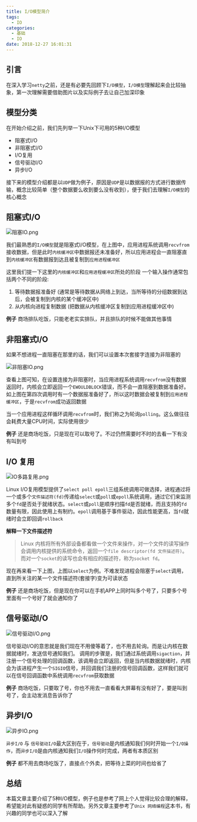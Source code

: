 ```yaml
---
title: I/O模型简介
tags:
  - IO
categories:
  - 基础
  - IO
date: 2018-12-27 16:01:31
---
```


## 引言

在深入学习`netty`之前，还是有必要先回顾下`I/O模型`，`I/O模型`理解起来会比较抽象，第一次理解需要借助图片以及实际例子去让自己加深印象

## 模型分类

在开始介绍之前，我们先列举一下Unix下可用的5种I/O模型

* 阻塞式I/O
* 非阻塞式I/O
* I/O复用
* 信号驱动I/O
* 异步I/O

接下来的模型介绍都是以`UDP`做为例子，原因是`UDP`是以数据报的方式进行数据传输，概念比较简单（整个数据要么收到要么没有收到），便于我们去理解`I/O模型`的核心概念

## 阻塞式I/O

![阻塞IO.png](http://upload-images.jianshu.io/upload_images/2717496-d6ae0b9e0e239803.png?imageMogr2/auto-orient/strip%7CimageView2/2/w/1240)

我们最熟悉的`I/O模型`就是阻塞式I/O模型，在上图中，应用进程系统调用`recvfrom`接收数据，但是此时`内核缓冲区`中数据报还未准备好，所以应用进程会一直阻塞直到`内核缓冲区`有数据报到达且被复制到`应用进程缓冲区`

这里我们提一下这里的`内核缓冲区`和`应用进程缓冲区`所处的阶段
一个输入操作通常包括两个不同的阶段:
1. 等待数据报准备好 (通常是等待数据从网络上到达，当所等待的分组数据到达后，会被复制到内核的某个缓冲区中)
2. 从内核向进程复制数据 (把数据从内核缓冲区复制到应用进程缓冲区中)

**例子**
商场排队吃饭，只能老老实实排队，并且排队的时候不能做其他事情

## 非阻塞式I/O

如果不想进程一直阻塞在那里的话，我们可以设置本次套接字连接为非阻塞的

![非阻塞IO.png](http://upload-images.jianshu.io/upload_images/2717496-e027a460cb85cb20.png?imageMogr2/auto-orient/strip%7CimageView2/2/w/1240)


查看上图可知，在设置连接为非阻塞时，当应用进程系统调用`recvfrom`没有数据返回时，内核会立即返回一个`EWOULDBLOCK`错误，而不会一直阻塞到数据准备好。如上图在第四次调用时有一个数据报准备好了，所以这时数据会被复制到`应用进程缓冲区`，于是`recvfrom`成功返回数据

当一个应用进程这样循环调用`recvfrom`时，我们称之为轮询`polling`。这么做往往会耗费大量CPU时间，实际使用很少

**例子**
还是商场吃饭，只是现在可以取号了。不过仍然需要时不时的去看一下有没有叫到号

## I/O 复用

![IO多路复用.png](http://upload-images.jianshu.io/upload_images/2717496-e87b3c24ec91d9fe.png?imageMogr2/auto-orient/strip%7CimageView2/2/w/1240)


Linux I/O复用模型提供了`select poll epoll`三组系统调用可做选择，进程通过将一个或多个`文件描述符(fd)`传递给`select`或`poll`或`epoll`系统调用，通过它们来监测多个`fd`是否处于就绪状态。`select`或`poll`是顺序扫描`fd`是否就绪，而且支持的`fd`数量有限，因此使用上有制约。`epoll`调用基于事件驱动，因此性能更高，当`fd`就绪时会立即回调`rollback`

**解释一下文件描述符**
> Linux 内核将所有外部设备都看做一个文件来操作，对一个文件的读写操作会调用内核提供的系统命令，返回一个`file descriptor(fd 文件描述符)`。而对一个`socket`的读写也会有相应的描述符，称为`socket fd`。


现在再来看一下上图，上图以`select`为例。不难发现进程会阻塞于`select`调用，直到所关注的某一个文件描述符(套接字)变为可读状态

**例子**
还是商场吃饭，但是现在你可以在手机APP上同时叫多个号了，只要多个号里面有一个号好了就会通知你了

## 信号驱动I/O

![信号驱动I/O.png](http://upload-images.jianshu.io/upload_images/2717496-775e3b5afed414fa.png?imageMogr2/auto-orient/strip%7CimageView2/2/w/1240)


信号驱动I/O的意思就是我们现在不用傻等着了，也不用去轮询。而是让内核在数据就绪时，发送信号通知我们。
调用的步骤是，我们通过系统调用`sigaction`，并注册一个信号处理的回调函数，该调用会立即返回，但是当内核数据就绪时，内核会为该进程产生一个`SIGIO`信号，并回调我们注册的信号回调函数，这样我们就可以在信号回调函数中系统调用`recvfrom`获取数据

**例子**
商场吃饭，只要取了号，你也不用去一直看看大屏幕有没有好了，要是叫到号了，会主动发消息告诉你了

## 异步I/O

![异步IO.png](http://upload-images.jianshu.io/upload_images/2717496-7a531bfa0c353081.png?imageMogr2/auto-orient/strip%7CimageView2/2/w/1240)


`异步I/O` 与 `信号驱动I/O`最大区别在于，`信号驱动`是内核通知我们何时开始一个`I/O操作`，而`异步I/O`是由内核通知我们`I/O`操作何时完成，两者有本质区别

**例子**
都不用去商场吃饭了，直接点个外卖，把等待上菜的时间也给省了

## 总结

本篇文章主要介绍了5种I/O模型，例子也是参考了网上个人觉得比较合理的解释，希望能对此有疑惑的同学有所帮助。另外文章主要参考了`Unix 网络编程`这本书，有兴趣的同学也可以深入了解



